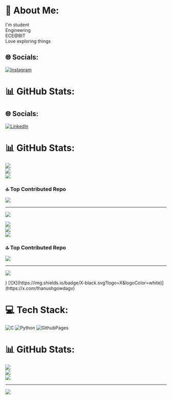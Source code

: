 # 💫 About Me:
I'm student <br>Engineering<br>ECE@BIT<br>Love exploring things 


## 🌐 Socials:
[![Instagram](https://img.shields.io/badge/Instagram-%23E4405F.svg?logo=Instagram&logoColor=white)](https://instagram.com/thanushgowdagv) 

# 📊 GitHub Stats:
## 🌐 Socials:
[![LinkedIn](https://img.shields.io/badge/LinkedIn-%230077B5.svg?logo=linkedin&logoColor=white)](https://linkedin.com/in/thanush-gowda-g-v-153bba32a) 
# 📊 GitHub Stats:
![](https://github-readme-stats.vercel.app/api?username=thanushgowdagv&theme=dark&hide_border=false&include_all_commits=false&count_private=false)<br/>
![](https://github-readme-streak-stats.herokuapp.com/?user=thanushgowdagv&theme=dark&hide_border=false)<br/>
![](https://github-readme-stats.vercel.app/api/top-langs/?username=thanushgowdagv&theme=dark&hide_border=false&include_all_commits=false&count_private=false&layout=compact)

### 🔝 Top Contributed Repo
![](https://github-contributor-stats.vercel.app/api?username=thanushgowdagv&limit=5&theme=merko&combine_all_yearly_contributions=true)

---
[![](https://visitcount.itsvg.in/api?id=thanushgowdagv&icon=0&color=0)](https://visitcount.itsvg.in)

<!-- Proudly created with GPRM ( https://gprm.itsvg.in ) -->
![](https://github-readme-stats.vercel.app/api?username=thanushgowdagv&theme=dark&hide_border=false&include_all_commits=false&count_private=false)<br/>
![](https://github-readme-streak-stats.herokuapp.com/?user=thanushgowdagv&theme=dark&hide_border=false)<br/>
![](https://github-readme-stats.vercel.app/api/top-langs/?username=thanushgowdagv&theme=dark&hide_border=false&include_all_commits=false&count_private=false&layout=compact)

### 🔝 Top Contributed Repo
![](https://github-contributor-stats.vercel.app/api?username=thanushgowdagv&limit=5&theme=merko&combine_all_yearly_contributions=true)

---
[![](https://visitcount.itsvg.in/api?id=thanushgowdagv&icon=0&color=0)](https://visitcount.itsvg.in)

<!-- Proudly created with GPRM ( https://gprm.itsvg.in ) -->) [![X](https://img.shields.io/badge/X-black.svg?logo=X&logoColor=white)](https://x.com/thanushgowdagv) 

# 💻 Tech Stack:
![C](https://img.shields.io/badge/c-%2300599C.svg?style=flat&logo=c&logoColor=white) ![Python](https://img.shields.io/badge/python-3670A0?style=flat&logo=python&logoColor=ffdd54) ![GithubPages](https://img.shields.io/badge/github%20pages-121013?style=flat&logo=github&logoColor=white)
# 📊 GitHub Stats:
![](https://github-readme-stats.vercel.app/api?username=thanushgowdagv&theme=radical&hide_border=false&include_all_commits=false&count_private=false)<br/>
![](https://github-readme-streak-stats.herokuapp.com/?user=thanushgowdagv&theme=radical&hide_border=false)<br/>
![](https://github-readme-stats.vercel.app/api/top-langs/?username=thanushgowdagv&theme=radical&hide_border=false&include_all_commits=false&count_private=false&layout=compact)

---
[![](https://visitcount.itsvg.in/api?id=thanushgowdagv&icon=8&color=3)](https://visitcount.itsvg.in)

<!-- Proudly created with GPRM ( https://gprm.itsvg.in ) -->
